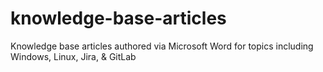 # knowledge-base-articles
Knowledge base articles authored via Microsoft Word for topics including Windows, Linux, Jira, &amp; GitLab
